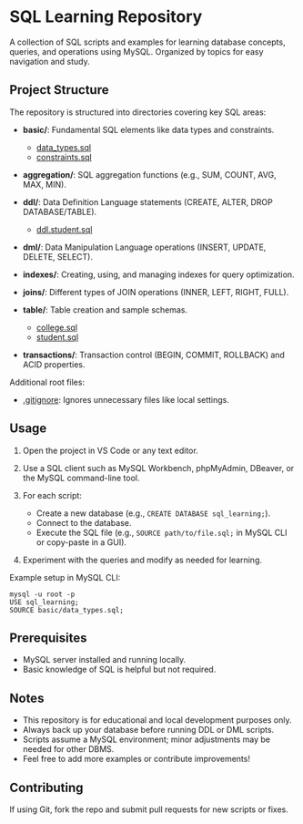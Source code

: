 # SQL Learning Repository

A collection of SQL scripts and examples for learning database concepts, queries, and operations using MySQL. Organized by topics for easy navigation and study.

## Project Structure

The repository is structured into directories covering key SQL areas:

- **basic/**: Fundamental SQL elements like data types and constraints.
  - [data_types.sql](basic/data_types.sql)
  - [constraints.sql](basic/constraints.sql)

- **aggregation/**: SQL aggregation functions (e.g., SUM, COUNT, AVG, MAX, MIN).

- **ddl/**: Data Definition Language statements (CREATE, ALTER, DROP DATABASE/TABLE).
  - [ddl.student.sql](ddl/ddl.student.sql)

- **dml/**: Data Manipulation Language operations (INSERT, UPDATE, DELETE, SELECT).

- **indexes/**: Creating, using, and managing indexes for query optimization.

- **joins/**: Different types of JOIN operations (INNER, LEFT, RIGHT, FULL).

- **table/**: Table creation and sample schemas.
  - [college.sql](table/college.sql)
  - [student.sql](table/student.sql)

- **transactions/**: Transaction control (BEGIN, COMMIT, ROLLBACK) and ACID properties.

Additional root files:
- [.gitignore](.gitignore): Ignores unnecessary files like local settings.

## Usage

1. Open the project in VS Code or any text editor.

2. Use a SQL client such as MySQL Workbench, phpMyAdmin, DBeaver, or the MySQL command-line tool.

3. For each script:
   - Create a new database (e.g., `CREATE DATABASE sql_learning;`).
   - Connect to the database.
   - Execute the SQL file (e.g., `SOURCE path/to/file.sql;` in MySQL CLI or copy-paste in a GUI).

4. Experiment with the queries and modify as needed for learning.

Example setup in MySQL CLI:
```
mysql -u root -p
USE sql_learning;
SOURCE basic/data_types.sql;
```

## Prerequisites

- MySQL server installed and running locally.
- Basic knowledge of SQL is helpful but not required.

## Notes

- This repository is for educational and local development purposes only.
- Always back up your database before running DDL or DML scripts.
- Scripts assume a MySQL environment; minor adjustments may be needed for other DBMS.
- Feel free to add more examples or contribute improvements!

## Contributing

If using Git, fork the repo and submit pull requests for new scripts or fixes.